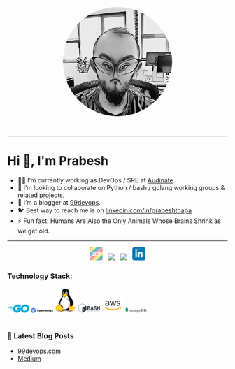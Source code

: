 <p align='center'>
  <img width="250" align='center' style="border-radius: 50%" src="https://github.com/pgaijin66/pgaijin66/blob/main/icon/avatar.png?raw=true">
</p>

<br />


---

# Hi 👋, I'm Prabesh

- 👨‍💻 I’m currently working as DevOps / SRE at [Audinate](http://audinate.com/). 
- 🐧 I’m looking to collaborate on Python / bash / golang working groups & related projects. 
- 🐍 I’m a blogger at [99devops](https://99devops.com). 
- 🐦 Best way to reach me is on [linkedin.com/in/prabeshthapa](https://www.linkedin.com/in/prabeshthapa)
- ⚡  Fun fact: Humans Are Also the Only Animals Whose Brains Shrink as we get old.

---


<p align='center'>
<a href="https://dev.to/pgaijin66"><img height="30" src="https://raw.githubusercontent.com/pgaijin66/pgaijin66/main/icon/dev.png"></a>&nbsp;&nbsp;
<a href="https://twitter.com/pgaijin66"><img height="30" src="https://raw.githubusercontent.com/pgaijin66/pgaijin66/main/icon/twitter.png="></a>&nbsp;&nbsp;
<a href="https://instagram.com/pgaijin66"><img height="30" src="https://raw.githubusercontent.com/pgaijin66/pgaijin66/main/icon/instagram.jpg"></a>&nbsp;&nbsp;
<a href="https://www.linkedin.com/in/prabeshthapa/"><img height="30" src="https://raw.githubusercontent.com/pgaijin66/pgaijin66/main/icon/linkedin.png?raw=true"></a>
</p>


### Technology Stack:

<img src="icon/go.png" width="50" style="display: inline">
<img src="icon/k8s.png" width="50"> 
<img src="icon/tux.png" width="50"> 
<img src="icon/bash.png" width="50"> 
<img src="icon/aws.png" width="50">
<img src="icon/mongo.png" width="50"> 


<br />
<br />

### 📕 Latest Blog Posts

- [99devops.com](https://99devops.com) <br />
- [Medium](https://pgaijin66.medium.com/) <br />




